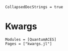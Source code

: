 ```@meta
CollapsedDocStrings = true
```

# Kwargs

```@autodocs
Modules = [QuantumACES]
Pages = ["kwargs.jl"]
```